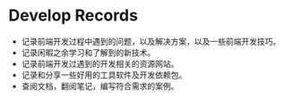 # Develop Records

-   记录前端开发过程中遇到的问题，以及解决方案，以及一些前端开发技巧。
-   记录闲暇之余学习和了解到的新技术。
-   记录前端开发过遇到的开发相关的资源网站。
-   记录和分享一些好用的工具软件及开发依赖包。
-   查阅文档，翻阅笔记，编写符合需求的案例。
